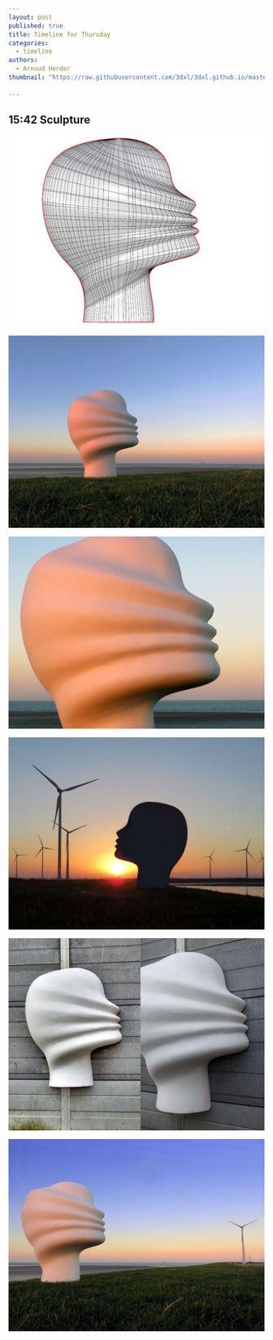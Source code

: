 ```yaml
---
layout: post
published: true
title: Timeline for Thursday
categories:
  - timeline
authors:
  - Arnoud Herder
thumbnail: "https://raw.githubusercontent.com/3dxl/3dxl.github.io/master/photos/2015-01-01/00_head.mini.jpg"

---
```


## 15:42 Sculpture
![](https://raw.githubusercontent.com/3dxl/3dxl.github.io/master/photos/2015-01-01/00_head.midi.jpg)

![](https://raw.githubusercontent.com/3dxl/3dxl.github.io/master/photos/2015-01-01/03_img_4531.midi.jpg)

![](https://raw.githubusercontent.com/3dxl/3dxl.github.io/master/photos/2015-01-01/02_img_4517.midi.jpg)

![](https://raw.githubusercontent.com/3dxl/3dxl.github.io/master/photos/2015-01-01/04_img_4548_a.midi.jpg)

![](https://raw.githubusercontent.com/3dxl/3dxl.github.io/master/photos/2015-01-01/01_img_2000.midi.jpg)






![](https://raw.githubusercontent.com/3dxl/3dxl.github.io/master/photos/2015-01-01/05_img_4565.midi.jpg)

 		 	   		  
